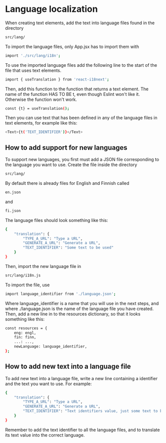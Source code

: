 # Language localization

When creating text elements, add the text into language files found in the directory
```bash
src/lang/ 
```

To import the language files, only App.jsx has to import them with 
```bash
import './src/lang/i18n';
```

To use the imported language files add the following line to the start of the file that uses text elements.
```bash
import { useTranslation } from 'react-i18next';
```

Then, add this function to the function that returns a text element. The name of the function HAS TO BE t, even though Eslint won't like it. Otherwise the function won't work.
```bash
const {t} = useTranslation();
```

Then you can use text that has been defined in any of the language files in text elements, for example like this:
```bash
<Text>{t('TEXT_IDENTIFIER')}</Text>
```


## How to add support for new languages

To support new languages, you first must add a JSON file corresponding to the language you want to use. Create the file inside the directory 
```bash
src/lang/ 
```
By default there is already files for English and Finnish called 
```bash
en.json
```
and
```bash
fi.json
```

The language files should look something like this:
```bash
{
    "translation": {
        "TYPE_A_URL": "Type a URL",
        "GENERATE_A_URL": "Generate a URL",
        "TEXT_IDENTIFIER": "Some text to be used"
    }
}
```

Then, import the new language file in
```bash
src/lang/i18n.js
```

To import the file, use 
```bash
import language_identifier from './language.json';
```
Where language_identifier is a name that you will use in the next steps, and where ./language.json is the name of the language file you have created.
Then, add a new line in to the resources dictionary, so that it looks something like this:
```bash
const resources = {
    eng: engl,
    fin: finn,
    ...: ...,
    newLanguage: language_identifier,
};
```

## How to add new text into a language file

To add new text into a language file, write a new line containing a identifier and the text you want to use. For example:
```bash
{
    "translation": {
        "TYPE_A_URL": "Type a URL",
        "GENERATE_A_URL": "Generate a URL",
        "TEXT_IDENTIFIER": "Text identifiers value, just some text to be used"
    }
}
```

Remember to add the text identifier to all the language files, and to translate its text value into the correct language.
